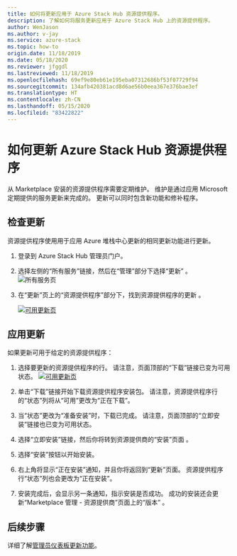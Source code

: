 ```yaml
---
title: 如何将更新应用于 Azure Stack Hub 资源提供程序。
description: 了解如何将服务更新应用于 Azure Stack Hub 上的资源提供程序。
author: WenJason
ms.author: v-jay
ms.service: azure-stack
ms.topic: how-to
origin.date: 11/18/2019
ms.date: 05/18/2020
ms.reviewer: jfggdl
ms.lastreviewed: 11/18/2019
ms.openlocfilehash: 69ef9e80eb61e195eba07312686bf53f07729f94
ms.sourcegitcommit: 134afb420381acd8d6ae56b0eea367e376bae3ef
ms.translationtype: HT
ms.contentlocale: zh-CN
ms.lasthandoff: 05/15/2020
ms.locfileid: "83422822"
---
```

# <a name="how-to-update-an-azure-stack-hub-resource-provider"></a>如何更新 Azure Stack Hub 资源提供程序

从 Marketplace 安装的资源提供程序需要定期维护。 维护是通过应用 Microsoft 定期提供的服务更新来完成的。 更新可以同时包含新功能和修补程序。  

## <a name="check-for-updates"></a>检查更新

资源提供程序使用用于应用 Azure 堆栈中心更新的相同更新功能进行更新。

1. 登录到 Azure Stack Hub 管理员门户。
2. 选择左侧的“所有服务”链接，然后在“管理”部分下选择“更新”  。
   ![所有服务页](media/resource-provider-apply-updates/1-all-services.png)

3. 在“更新”页上的“资源提供程序”部分下，找到资源提供程序的更新 。

   [![可用更新页](media/resource-provider-apply-updates/3-update-available.png)](media/resource-provider-apply-updates/3-update-available.png#lightbox)

## <a name="apply-an-update"></a>应用更新

如果更新可用于给定的资源提供程序：

1. 选择要更新的资源提供程序的行。 请注意，页面顶部的“下载”链接已变为可用状态。
   [![可用更新页](media/resource-provider-apply-updates/4-download.png)](media/resource-provider-apply-updates/3-update-available.png#lightbox)

2. 单击“下载”链接开始下载资源提供程序安装包。 请注意，资源提供程序行的“状态”列将从“可用”更改为“正在下载”。
3. 当“状态”更改为“准备安装”时，下载已完成。 请注意，页面顶部的“立即安装”链接也已变为可用状态。
4. 选择“立即安装”链接，然后你将转到资源提供商的“安装”页面 。 
5. 选择“安装”按钮以开始安装。
6. 右上角将显示“正在安装”通知，并且你将返回到“更新”页面。 资源提供程序行“状态”列也会更改为“正在安装”。
7. 安装完成后，会显示另一条通知，指示安装是否成功。 成功的安装还会更新“Marketplace 管理 - 资源提供商”页面上的“版本” 。

## <a name="next-steps"></a>后续步骤

详细了解[管理员仪表板更新功能](azure-stack-apply-updates.md)。
